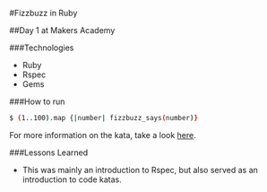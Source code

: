 #Fizzbuzz in Ruby

##Day 1 at Makers Academy

###Technologies
- Ruby
- Rspec
- Gems

###How to run
```sh
$ (1..100).map {|number| fizzbuzz_says(number)}
```
For more information on the kata, take a look
[here](https://www.youtube.com/watch?v=CHTep2zQVAc).

###Lessons Learned
- This was mainly an introduction to Rspec, but also served as an introduction
  to code katas.


